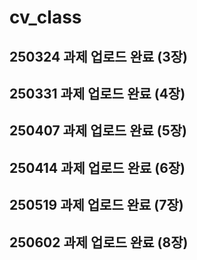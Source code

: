# cv_class

## 250324 과제 업로드 완료 (3장)
## 250331 과제 업로드 완료 (4장)
## 250407 과제 업로드 완료 (5장)
## 250414 과제 업로드 완료 (6장)
## 250519 과제 업로드 완료 (7장)
## 250602 과제 업로드 완료 (8장)
